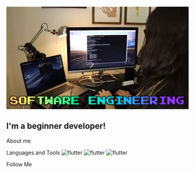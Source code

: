 ![Header](https://github.com/XenixFSociety/XenixFSociety/blob/main/assets/giphy.webp)

## I'm a beginner developer! 

About me

Languages and Tools
![flutter](https://img.shields.io/badge/-Python-black?style=for-the-badge&logo=python)
![flutter](https://img.shields.io/badge/-C-black?style=for-the-badge&logo=C)
![flutter](https://img.shields.io/badge/-Sql-black?style=for-the-badge&logo=sql)

Follow Me